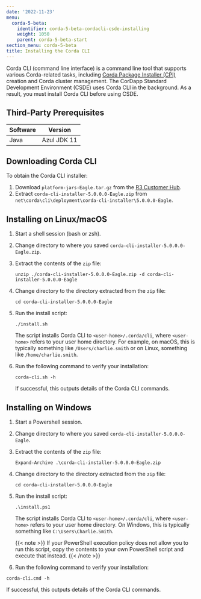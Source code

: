 ```yaml
---
date: '2022-11-23'
menu:
  corda-5-beta:
    identifier: corda-5-beta-cordacli-csde-installing
    weight: 1050
    parent: corda-5-beta-start
section_menu: corda-5-beta
title: Installing the Corda CLI
---
```

Corda CLI (command line interface) is a command line tool that supports various Corda-related tasks, including [Corda Package Installer (CPI)](../introduction/key-concepts.html#corda-package-installer-cpi) creation and Corda cluster management.
The CorDapp Standard Development Environment (CSDE) uses Corda CLI in the background. As a result, you must install Corda CLI before using CSDE.



## Third-Party Prerequisites

Software | Version
---------|------------
Java     | Azul JDK 11

## Downloading Corda CLI

To obtain the Corda CLI installer:
1. Download `platform-jars-Eagle.tar.gz` from the [R3 Customer Hub](https://r3.force.com/).
2. Extract `corda-cli-installer-5.0.0.0-Eagle.zip` from `net\corda\cli\deployment\corda-cli-installer\5.0.0.0-Eagle`.

## Installing on Linux/macOS

1. Start a shell session (bash or zsh).
2. Change directory to where you saved `corda-cli-installer-5.0.0.0-Eagle.zip`.
3. Extract the contents of the `zip` file:
   ```shell
   unzip ./corda-cli-installer-5.0.0.0-Eagle.zip -d corda-cli-installer-5.0.0.0-Eagle
   ```
4. Change directory to the directory extracted from the `zip` file:
   ```shell
   cd corda-cli-installer-5.0.0.0-Eagle
   ```
5. Run the install script:
   ```shell
   ./install.sh
   ```
   The script installs Corda CLI to `<user-home>/.corda/cli`, where `<user-home>` refers to your user home directory. For example, on macOS, this is typically something like `/Users/charlie.smith` or on Linux, something like `/home/charlie.smith`.

6. Run the following command to verify your installation:
   ```shell
   corda-cli.sh -h
   ```
   If successful, this outputs details of the Corda CLI commands.

## Installing on Windows

1. Start a Powershell session.
2. Change directory to where you saved `corda-cli-installer-5.0.0.0-Eagle`.
3. Extract the contents of the `zip` file:
   ```shell
   Expand-Archive .\corda-cli-installer-5.0.0.0-Eagle.zip
   ```
4. Change directory to the directory extracted from the `zip` file:
   ```shell
   cd corda-cli-installer-5.0.0.0-Eagle
   ```
5. Run the install script:
   ```shell
   .\install.ps1
   ```
   The script installs Corda CLI to `<user-home>/.corda/cli`, where `<user-home>` refers to your user home directory. On Windows, this is typically something like `C:\Users\Charlie.Smith`.

   {{< note >}}
   If your PowerShell execution policy does not allow you to run this script, copy the contents to your own PowerShell script and execute that instead.
   {{< /note >}}

6. Run the following command to verify your installation:
  ```shell
  corda-cli.cmd -h
  ```
  If successful, this outputs details of the Corda CLI commands.   
